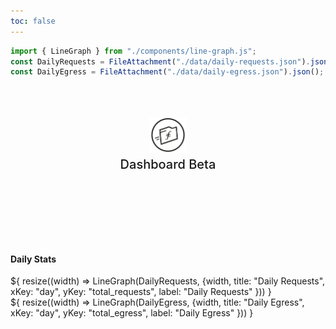 ```yaml
---
toc: false
---
```


```js
import { LineGraph } from "./components/line-graph.js";
const DailyRequests = FileAttachment("./data/daily-requests.json").json();
const DailyEgress = FileAttachment("./data/daily-egress.json").json();
```

<div class="hero">
  <body><a href="https://filcdn.com" target="_blank" rel="noopener noreferrer"><img src="media/filcdn-logo.png" alt="FilCDN Logo" width="300" /></a><body>
    <h2>Dashboard Beta</h2>
</div>

<h4>Daily Stats</h4>

<div class="grid grid-cols-2" style="grid-auto-rows: 500px;">
  <div class="card">${
    resize((width) => LineGraph(DailyRequests, {width, title: "Daily Requests", xKey: "day", yKey: "total_requests", label: "Daily Requests" }))
  }</div>
  <div class="card">${
    resize((width) => LineGraph(DailyEgress, {width, title: "Daily Egress", xKey: "day", yKey: "total_egress", label: "Daily Egress" }))
  }</div>
</div>

<style>
.card-figure {
  display: flex;
  flex-direction: column;
  align-items: center;
  padding: 1rem 0;
  font-size: 4vw;
  color: #E30ADA;
}

.hero {
  display: flex;
  flex-direction: column;
  align-items: center;
  font-family: var(--sans-serif);
  margin: 4rem 0 8rem;
  text-wrap: balance;
  text-align: center;
}

.hero h1 {
  margin: 1rem 0;
  padding: 1rem 0;
  max-width: none;
  font-size: 14vw;
  font-weight: 900;
  line-height: 1;
  background: linear-gradient(30deg, var(--theme-foreground-focus), currentColor);
  -webkit-background-clip: text;
  -webkit-text-fill-color: transparent;
  background-clip: text;
}

.hero h2 {
  margin: 0;
  max-width: 34em;
  font-size: 20px;
  font-style: initial;
  font-weight: 500;
  line-height: 1.5;
  color: var(--theme-foreground-muted);
}

.hero img {
  max-width: 20%;
}

@media (min-width: 640px) {
  .hero h1 {
    font-size: 90px;
  }
}

</style>
